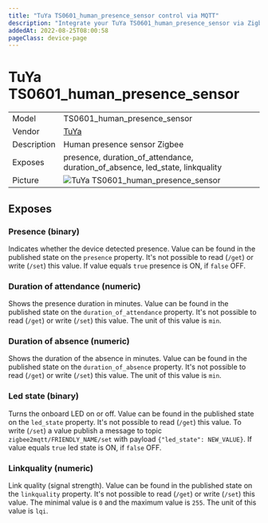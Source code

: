 ```yaml
---
title: "TuYa TS0601_human_presence_sensor control via MQTT"
description: "Integrate your TuYa TS0601_human_presence_sensor via Zigbee2MQTT with whatever smart home infrastructure you are using without the vendor's bridge or gateway."
addedAt: 2022-08-25T08:00:58
pageClass: device-page
---
```


<!-- !!!! -->
<!-- ATTENTION: This file is auto-generated through docgen! -->
<!-- You can only edit the "Notes"-Section between the two comment lines "Notes BEGIN" and "Notes END". -->
<!-- Do not use h1 or h2 heading within "## Notes"-Section. -->
<!-- !!!! -->

# TuYa TS0601_human_presence_sensor

|     |     |
|-----|-----|
| Model | TS0601_human_presence_sensor  |
| Vendor  | [TuYa](/supported-devices/#v=TuYa)  |
| Description | Human presence sensor Zigbee |
| Exposes | presence, duration_of_attendance, duration_of_absence, led_state, linkquality |
| Picture | ![TuYa TS0601_human_presence_sensor](https://www.zigbee2mqtt.io/images/devices/TS0601_human_presence_sensor.png) |


<!-- Notes BEGIN: You can edit here. Add "## Notes" headline if not already present. -->


<!-- Notes END: Do not edit below this line -->




## Exposes

### Presence (binary)
Indicates whether the device detected presence.
Value can be found in the published state on the `presence` property.
It's not possible to read (`/get`) or write (`/set`) this value.
If value equals `true` presence is ON, if `false` OFF.

### Duration of attendance (numeric)
Shows the presence duration in minutes.
Value can be found in the published state on the `duration_of_attendance` property.
It's not possible to read (`/get`) or write (`/set`) this value.
The unit of this value is `min`.

### Duration of absence (numeric)
Shows the duration of the absence in minutes.
Value can be found in the published state on the `duration_of_absence` property.
It's not possible to read (`/get`) or write (`/set`) this value.
The unit of this value is `min`.

### Led state (binary)
Turns the onboard LED on or off.
Value can be found in the published state on the `led_state` property.
It's not possible to read (`/get`) this value.
To write (`/set`) a value publish a message to topic `zigbee2mqtt/FRIENDLY_NAME/set` with payload `{"led_state": NEW_VALUE}`.
If value equals `true` led state is ON, if `false` OFF.

### Linkquality (numeric)
Link quality (signal strength).
Value can be found in the published state on the `linkquality` property.
It's not possible to read (`/get`) or write (`/set`) this value.
The minimal value is `0` and the maximum value is `255`.
The unit of this value is `lqi`.

